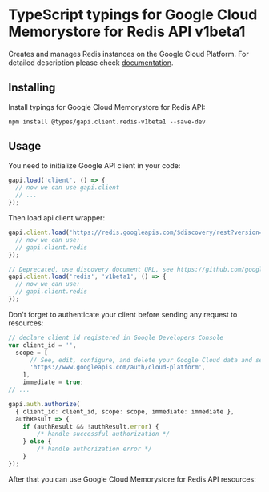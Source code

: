 # TypeScript typings for Google Cloud Memorystore for Redis API v1beta1

Creates and manages Redis instances on the Google Cloud Platform.
For detailed description please check [documentation](https://cloud.google.com/memorystore/docs/redis/).

## Installing

Install typings for Google Cloud Memorystore for Redis API:

```
npm install @types/gapi.client.redis-v1beta1 --save-dev
```

## Usage

You need to initialize Google API client in your code:

```typescript
gapi.load('client', () => {
  // now we can use gapi.client
  // ...
});
```

Then load api client wrapper:

```typescript
gapi.client.load('https://redis.googleapis.com/$discovery/rest?version=v1beta1', () => {
  // now we can use:
  // gapi.client.redis
});
```

```typescript
// Deprecated, use discovery document URL, see https://github.com/google/google-api-javascript-client/blob/master/docs/reference.md#----gapiclientloadname----version----callback--
gapi.client.load('redis', 'v1beta1', () => {
  // now we can use:
  // gapi.client.redis
});
```

Don't forget to authenticate your client before sending any request to resources:

```typescript
// declare client_id registered in Google Developers Console
var client_id = '',
  scope = [
      // See, edit, configure, and delete your Google Cloud data and see the email address for your Google Account.
      'https://www.googleapis.com/auth/cloud-platform',
    ],
    immediate = true;
// ...

gapi.auth.authorize(
  { client_id: client_id, scope: scope, immediate: immediate },
  authResult => {
    if (authResult && !authResult.error) {
        /* handle successful authorization */
    } else {
        /* handle authorization error */
    }
});
```

After that you can use Google Cloud Memorystore for Redis API resources: <!-- TODO: make this work for multiple namespaces -->

```typescript
```
